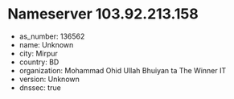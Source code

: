 # Nameserver 103.92.213.158

* as_number: 136562
* name: Unknown
* city: Mirpur
* country: BD
* organization: Mohammad Ohid Ullah Bhuiyan ta The Winner IT
* version: Unknown
* dnssec: true

